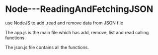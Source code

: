 # Node---ReadingAndFetchingJSON
use NodeJS to add ,read and remove data from JSON file

The app.js is the main file which has add, remove, list and read calling functions.

The json.js file contains all the functions.
